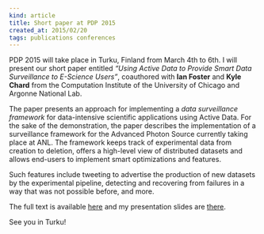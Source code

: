 ```yaml
---
kind: article
title: Short paper at PDP 2015
created_at: 2015/02/20
tags: publications conferences
---
```


PDP 2015 will take place in Turku, Finland from March 4th to 6th. I will present our short paper entitled
*&ldquo;Using Active Data to Provide Smart Data Surveillance to E-Science Users&rdquo;*, coauthored with
__Ian Foster__
and __Kyle Chard__ from the Computation Institute of the University of Chicago and Argonne National Lab.<!--more-->

The paper presents an approach for implementing a *data surveillance framework* for data-intensive scientific
applications using Active Data. For the sake of the demonstration, the paper describes the implementation of a
surveillance framework for the Advanced Photon Source currently taking place at ANL. The framework keeps track
of experimental data from creation to deletion, offers a high-level view of distributed datasets and allows
end-users to implement smart optimizations and features.

Such features include tweeting to advertise the production of new datasets by the experimental pipeline, detecting
and recovering from failures in a way that was not possible before, and more.<br />

The full text is available [here](/download/PDP15.pdf "Download full text")
and my presentation slides are [there](/download/PDP15_slides.pdf "Download the slides").

See you in Turku!
